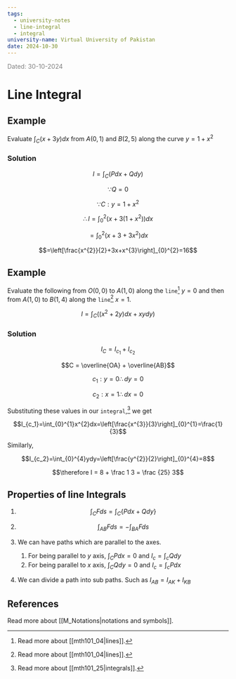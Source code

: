 ```yaml
---
tags:
  - university-notes
  - line-integral
  - integral
university-name: Virtual University of Pakistan
date: 2024-10-30
---
```


<span style="color: gray;">Dated: 30-10-2024</span>

# Line Integral

## Example

Evaluate $\int_C (x + 3y) dx$ from $A(0, 1)$ and $B(2, 5)$ along the curve $y = 1 + x^2$

### Solution

$$I = \int_C (P dx + Q dy)$$

$$\because Q = 0$$

$$\because C: y = 1 + x^2$$

$$\therefore I = \int_0^2 (x + 3(1 + x^2)) dx$$

$$= \int_0^2 (x + 3 + 3x^2)dx$$

$$=\left[\frac{x^{2}}{2}+3x+x^{3}\right]_{0}^{2}=16$$

## Example

Evaluate the following from $O(0, 0)$ to $A(1, 0)$ along the `line`[^1] $y = 0$ and then from $A(1, 0)$ to $B(1, 4)$ along the `line`[^1] $x = 1$.

$$I=\int_{C}((x^{2}+2y)dx+xydy)$$

### Solution

$$I_C = I_{c_1} + I_{c_2}$$

$$C = \overline{OA} + \overline{AB}$$

$$c_1: y = 0 \therefore dy = 0$$

$$c_2: x = 1 \therefore dx = 0$$

Substituting these values in our `integral`,[^2] we get  

$$I_{c_1}=\int_{0}^{1}x^{2}dx=\left[\frac{x^{3}}{3}\right]_{0}^{1}=\frac{1}{3}$$

Similarly,  

$$I_{c_2}=\int_{0}^{4}ydy=\left[\frac{y^{2}}{2}\right]_{0}^{4}=8$$

$$\therefore I = 8 + \frac 1 3 = \frac {25} 3$$

## Properties of line Integrals

1. $$\int_{C}Fds=\int_{C}\{Pdx+Qdy\}$$

2. $$\int_{AB}Fds=-\int_{BA}Fds$$

3. We can have paths which are parallel to the axes.
	1. For being parallel to $y$ axis, $\int_C P dx = 0$ and $I_c = \int_c Q dy$
	2. For being parallel to $x$ axis, $\int_C Q dy = 0$ and $I_c = \int_c P dx$
4. We can divide a path into sub paths. Such as $I_{AB} = I_{AK} + I_{KB}$

## References

Read more about [[M_Notations|notations and symbols]].

[^1]: Read more about [[mth101_04|lines]].
[^2]: Read more about [[mth101_25|integrals]].